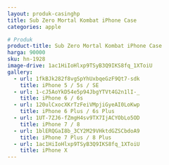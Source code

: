 ```yaml
---
layout: produk-casinghp
title: Sub Zero Mortal Kombat iPhone Case
categories: apple

# Produk
product-title: Sub Zero Mortal Kombat iPhone Case
harga: 90000
sku: hn-1928
image-drive: 1ac1HiIoHlxp9TSyB3Q9IKS8fq_1XToiU
gallery:
  - url: 1fkBJk282f8vgSpYhUxbqeGzF9Qt7-sdk
    title: iPhone 5 / 5s / SE
  - url: 1-cJ5AoYkD54e5p94JbgYTVt4G2n1lI-_
    title: iPhone 6 / 6s
  - url: 120ulCxocXKrTzFeiVMpjiGyeAI0LoKwp
    title: iPhone 6 Plus / 6s Plus
  - url: 1UT-7ZJ6-fZmgH4sv9TX7IjACYObLo5OD
    title: iPhone 7 / 8
  - url: 1blERQGaI8b_3CY2M29VHktdGZSCbdoA9
    title: iPhone 7 Plus / 8 Plus
  - url: 1ac1HiIoHlxp9TSyB3Q9IKS8fq_1XToiU
    title: iPhone X
---
```

